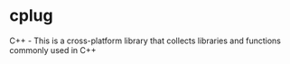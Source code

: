# cplug
C++ - This is a cross-platform library that collects libraries and functions commonly used in C++
